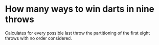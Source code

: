 # How many ways to win darts in nine throws

Calculates for every possible last throw the partitioning of the first eight throws with no order considered.

